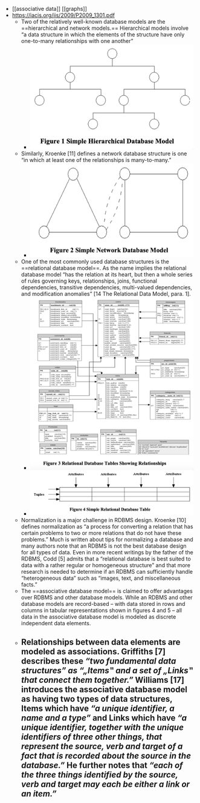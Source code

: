 - [[associative data]] [[graphs]]
- https://iacis.org/iis/2009/P2009_1301.pdf
	- Two of the relatively well-known database models are the ==hierarchical and network models.== Hierarchical models involve “a data structure in which the elements of the structure have only one-to-many relationships with one another”
		- ![image.png](../assets/image_1668714435236_0.png)
	- Similarly, Kroenke [11] defines a network database structure is one “in which at least one of the
	  relationships is many-to-many.”
		- ![image.png](../assets/image_1668714473250_0.png)
	- One of the most commonly used database structures is the ==relational database model==. As the name implies the relational database model “has the relation at its heart, but then a whole series of rules governing keys, relationships, joins, functional dependencies, transitive dependencies, multi-valued dependencies, and modification anomalies” [14 The Relational Data Model, para. 1].
		- ![image.png](../assets/image_1668714513811_0.png)
		- ![image.png](../assets/image_1668714526333_0.png)
	- Normalization is a major challenge in RDBMS design. Kroenke [10] defines normalization as “a
	  process for converting a relation that has certain problems to two or more relations that do not have these problems.” Much is written about tips for normalizing a database and many authors note that an RDBMS is not the best database design for all types of data. Even in more recent writings by the father of the RDBMS, Codd [5] admits that a “relational database is best suited to data with a rather regular or homogeneous structure” and that more research is needed to determine if an RDBMS can sufficiently handle “heterogeneous data” such as “images, text, and miscellaneous facts.”
	- The ==associative database model== is claimed to offer advantages over RDBMS and other database models. While an RDBMS and other database models are record-based – with data stored in rows and columns in tabular representations shown in figures 4 and 5 – all data in the associative database model is modeled as discrete independent data elements.
	- Relationships between data elements are modeled as **associations**. Griffiths [7] describes these *“two fundamental data structures” as “„**Items**‟ and a set of „**Links**‟ that connect them together.”* Williams [17] introduces the associative database model as having two types of data structures, Items which have *“a unique identifier, a name and a type”* and Links which have *“a unique identifier, together with the unique identifiers of three other things, that represent the source, verb and target of a fact that is recorded about the source in the database.”* He further notes that *“each of the three things identified by the source, verb and target may each be either a link or an item.”*
		-